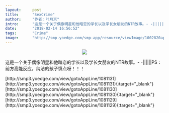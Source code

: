 ```yaml
---
layout:     post
title:      "SexCrime"
author:     "作者：叶月京"
intro:      "这是一个关于偶像明星和他暗恋的学长以及学长女朋友的NTR故事。- -||||||PS：前方高能反应，纯洁的孩子慎点呀！！！"
date:       "2018-02-14 16:56:52"
tags:       "Crime"
image:      "http://smp.yoedge.com/smp-app/resource/viewImage/1002820appline.png"
---
```

<div style="text-align: center">
<p><img src="http://smp.yoedge.com/smp-app/resource/viewImage/1002820appline.png"/></p>
</div>
<p class="post-meta">
<span>这是一个关于偶像明星和他暗恋的学长以及学长女朋友的NTR故事。- -||||||PS：前方高能反应，纯洁的孩子慎点呀！！！</span>
</p>
[http://smp3.yoedge.com/view/gotoAppLine/1081131](http://smp3.yoedge.com/view/gotoAppLine/1081131){:target="_blank"}
[http://smp3.yoedge.com/view/gotoAppLine/1081130](http://smp3.yoedge.com/view/gotoAppLine/1081130){:target="_blank"}
[http://smp3.yoedge.com/view/gotoAppLine/1081129](http://smp3.yoedge.com/view/gotoAppLine/1081129){:target="_blank"}


